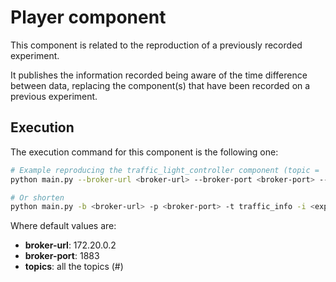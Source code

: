 # Player component
This component is related to the reproduction of a previously recorded experiment. 

It publishes the information recorded being aware of the time difference between data, replacing the component(s) that
have been recorded on a previous experiment.

## Execution
The execution command for this component is the following one:

```sh
# Example reproducing the traffic_light_controller component (topic = 'traffic_info')
python main.py --broker-url <broker-url> --broker-port <broker-port> --topics traffic_info --input-file <experiment-file>

# Or shorten 
python main.py -b <broker-url> -p <broker-port> -t traffic_info -i <experiment-file>

```

Where default values are:
- **broker-url**: 172.20.0.2
- **broker-port**: 1883
- **topics**: all the topics (#)